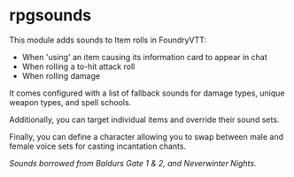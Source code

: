 # rpgsounds

This module adds sounds to Item rolls in FoundryVTT:

- When 'using' an item causing its information card to appear in chat
- When rolling a to-hit attack roll
- When rolling damage

It comes configured with a list of fallback sounds for damage types, unique weapon types, and spell schools.

Additionally, you can target individual items and override their sound sets.

Finally, you can define a character allowing you to swap between male and female voice sets for casting incantation chants.

_Sounds borrowed from Baldurs Gate 1 & 2, and Neverwinter Nights._